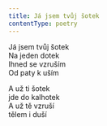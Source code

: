 ```yaml
---
title: Já jsem tvůj šotek
contentType: poetry
---
```


<section>

Já jsem tvůj šotek  
Na jeden dotek  
Ihned se vzruším  
Od paty k uším

A už ti šotek  
jde do kalhotek  
A už tě vzruší  
tělem i duší

</section>
